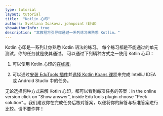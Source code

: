 ```yaml
---
type: tutorial
layout: tutorial
title:  "Kotlin 心印"
authors: Svetlana Isakova，johnpoint（翻译）
showAuthorInfo: true
description: "本教程将引导你通过一系列练习来熟悉 Kotlin。"
---
```

Kotlin 心印是一系列让你熟悉 Kotlin 语法的练习。
每个练习都是不能通过的单元测试，你的任务就是使其通过。
可以通过下列辆种方式之一使用 Kotlin 心印：

1. 可以使用 Kotlin 心印的[在线版](https://play.kotlinlang.org/koans)。

2. 可以通过[安装 EduTools 插件](https://www.jetbrains.com/help/education/install-edutools-plugin.html)并[选择 Kotlin Koans 课程](https://www.jetbrains.com/help/education/learner-start-guide.html?section=Kotlin%20Koans)来完成 IntelliJ IDEA 或 Android Studio 中的任务。

无论选择何种方式来解 Kotlin 心印，都可以看到每项任务的答案：in the online version click on "Show answer", inside EduTools plugin choose "Peek solution".。我们建议你在完成任务后核对答案，以便将你的解答与标准答案进行比较。请不要作弊！
